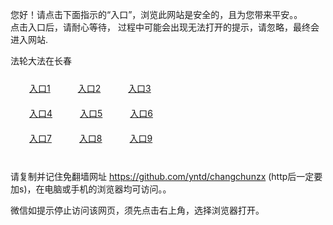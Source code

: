 您好！请点击下面指示的“入口”，浏览此网站是安全的，且为您带来平安。。 <br/>
点击入口后，请耐心等待， 过程中可能会出现无法打开的提示，请忽略，最终会进入网站. </br>

法轮大法在长春<br/>
<div style="padding:10px"><a style="margin:20px" target="_blank" href="https://d28vyao96lu85h.cloudfront.net/2Qpsp?xiupxs" id="ccLink1" rel="nofollow">入口1</a> <a target="_blank" style="margin:20px" href="https://d3uhdkuhwl53oc.cloudfront.net/2Qpsp?npwtmxgm" id="ccLink2" rel="nofollow">入口2</a> <a style="margin:20px" target="_blank" href="https://d18vkrwzc0uj8i.cloudfront.net/2Qpsp?eqwbnfu" id="ccLink3" rel="nofollow">入口3</a></div>

<div style="padding:10px" ><a style="margin:20px" target="_blank" href="https://d28vyao96lu85h.cloudfront.net/2Qpsp?xiupxs" id="ccLink4" rel="nofollow">入口4</a> <a style="margin:20px" href="https://d3uhdkuhwl53oc.cloudfront.net/2Qpsp?npwtmxgm" target="_blank" id="ccLink5" rel="nofollow">入口5</a> <a style="margin:20px" href="https://d18vkrwzc0uj8i.cloudfront.net/2Qpsp?eqwbnfu" target="_blank" id="ccLink6" rel="nofollow">入口6</a></div>

<div style="padding:10px"><a style="margin:20px" target="_blank" href="https://d28vyao96lu85h.cloudfront.net/2Qpsp?xiupxs" id="ccLink7" rel="nofollow">入口7</a> <a style="margin:20px" href="https://d3uhdkuhwl53oc.cloudfront.net/2Qpsp?npwtmxgm" target="_blank" id="ccLink8" rel="nofollow">入口8</a> <a style="margin:20px" target="_blank" href="https://d18vkrwzc0uj8i.cloudfront.net/2Qpsp?eqwbnfu" id="ccLink9" rel="nofollow">入口9</a></div>

<br/>



请复制并记住免翻墙网址 https://github.com/yntd/changchunzx (http后一定要加s)，在电脑或手机的浏览器均可访问。。<br/>

微信如提示停止访问该网页，须先点击右上角，选择浏览器打开。
